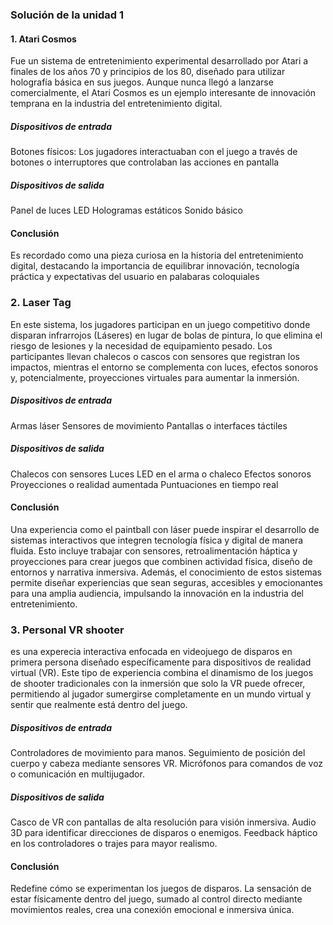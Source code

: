 ### Solución de la unidad 1 

#### 1. Atari Cosmos 
Fue un sistema de entretenimiento experimental desarrollado por Atari a finales de los años 70 y principios de los 80, diseñado para utilizar holografía básica en sus juegos. Aunque nunca llegó a lanzarse comercialmente, el Atari Cosmos es un ejemplo interesante de innovación temprana en la industria del entretenimiento digital.
##### Dispositivos de entrada 
Botones físicos: Los jugadores interactuaban con el juego a través de botones o interruptores que controlaban las acciones en pantalla

##### Dispositivos de salida 
Panel de luces LED
Hologramas estáticos
Sonido básico

#### Conclusión 
Es recordado como una pieza curiosa en la historia del entretenimiento digital, destacando la importancia de equilibrar innovación, tecnología práctica y expectativas del usuario en palabaras coloquiales 

### 2. Laser Tag
En este sistema, los jugadores participan en un juego competitivo donde disparan infrarrojos (Láseres) en lugar de bolas de pintura, lo que elimina el riesgo de lesiones y la necesidad de equipamiento pesado. Los participantes llevan chalecos o cascos con sensores que registran los impactos, mientras el entorno se complementa con luces, efectos sonoros y, potencialmente, proyecciones virtuales para aumentar la inmersión.

##### Dispositivos de entrada 
Armas láser
Sensores de movimiento
Pantallas o interfaces táctiles

##### Dispositivos de salida 
Chalecos con sensores
Luces LED en el arma o chaleco
Efectos sonoros
Proyecciones o realidad aumentada
Puntuaciones en tiempo real

#### Conclusión
Una experiencia como el paintball con láser puede inspirar el desarrollo de sistemas interactivos que integren tecnología física y digital de manera fluida. Esto incluye trabajar con sensores, retroalimentación háptica y proyecciones para crear juegos que combinen actividad física, diseño de entornos y narrativa inmersiva. Además, el conocimiento de estos sistemas permite diseñar experiencias que sean seguras, accesibles y emocionantes para una amplia audiencia, impulsando la innovación en la industria del entretenimiento.

### 3. Personal VR shooter
es una experecia interactiva enfocada en videojuego de disparos en primera persona diseñado específicamente para dispositivos de realidad virtual (VR). Este tipo de experiencia combina el dinamismo de los juegos de shooter tradicionales con la inmersión que solo la VR puede ofrecer, permitiendo al jugador sumergirse completamente en un mundo virtual y sentir que realmente está dentro del juego.

##### Dispositivos de entrada
Controladores de movimiento para manos.
Seguimiento de posición del cuerpo y cabeza mediante sensores VR.
Micrófonos para comandos de voz o comunicación en multijugador.

##### Dispositivos de salida 
Casco de VR con pantallas de alta resolución para visión inmersiva.
Audio 3D para identificar direcciones de disparos o enemigos.
Feedback háptico en los controladores o trajes para mayor realismo.

#### Conclusión
Redefine cómo se experimentan los juegos de disparos. La sensación de estar físicamente dentro del juego, sumado al control directo mediante movimientos reales, crea una conexión emocional e inmersiva única. 

